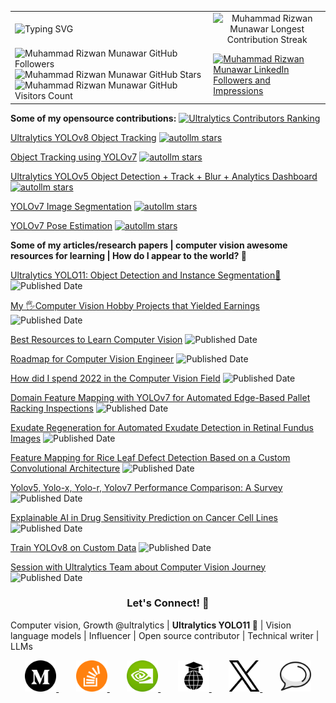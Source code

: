 <table>
  <tr>
    <td>
      <img src="https://readme-typing-svg.herokuapp.com?font=Fira+Code&weight=500&size=20&duration=2500&pause=1000&color=111F68&width=435&lines=Computer+Vision+Engineer;Open+Source+Contributor;Ultralytics+YOLO11;Always+Learning;Technical+Writer;Vision+Language+Models;Influencer;Community+Builder;Love+Engaging+with+Community;VisionAI+Consultant!" alt="Typing SVG"/>
    </td>
    <td colspan="2" align="center">
      <img src="https://streak-stats.demolab.com?user=RizwanMunawar&theme=github-compact&hide_border=true&background=FFFFFF" alt="Muhammad Rizwan Munawar Longest Contribution Streak"/>
    </td>
  </tr>
  <tr>
      <td>
        <img src="https://img.shields.io/github/followers/RizwanMunawar?label=Followers&style=social" alt="Muhammad Rizwan Munawar GitHub Followers"/>
        <img src="https://img.shields.io/github/stars/RizwanMunawar?label=Stars&style=social" alt="Muhammad Rizwan Munawar GitHub Stars"/>
        <img src="https://komarev.com/ghpvc/?username=RizwanMunawar&label=Visitors&color=brightgreen" alt="Muhammad Rizwan Munawar GitHub Visitors Count"/>
      </td>
    <td>
      <a href="https://www.linkedin.com/in/muhammadrizwanmunawar" target="_blank">
    <img src="https://img.shields.io/badge/LinkedIn-42K_Followers_10M%2B_Impressions-%230A66C2?style=for-the-badge&logo=linkedin&logoColor=white&labelColor=111E68" alt="Muhammad Rizwan Munawar LinkedIn Followers and Impressions"/>
</a>
    </td>
  </tr>
</table>

**Some of my opensource contributions:** [![Ultralytics Contributors Ranking](https://img.shields.io/badge/Among%20top%20%2305%20contributors-Ultralytics-dodgerblue)](https://github.com/ultralytics/ultralytics/graphs/contributors)

[Ultralytics YOLOv8 Object Tracking](https://github.com/RizwanMunawar/yolov8-object-tracking)
[![autollm stars](https://img.shields.io/github/stars/RizwanMunawar/yolov8-object-tracking?color=blueviolet)](https://github.com/RizwanMunawar/yolov8-object-tracking/stargazers)

[Object Tracking using YOLOv7](https://github.com/RizwanMunawar/yolov7-object-tracking)
[![autollm stars](https://img.shields.io/github/stars/RizwanMunawar/yolov7-object-tracking?color=blueviolet)](https://github.com/RizwanMunawar/yolov7-object-tracking/stargazers)

[Ultralytics YOLOv5 Object Detection + Track + Blur + Analytics Dashboard](https://github.com/RizwanMunawar/yolov5-object-tracking)
[![autollm stars](https://img.shields.io/github/stars/RizwanMunawar/yolov5-object-tracking?color=blueviolet)](https://github.com/RizwanMunawar/yolov5-object-tracking/stargazers)

[YOLOv7 Image Segmentation](https://github.com/RizwanMunawar/yolov7-segmentation)
[![autollm stars](https://img.shields.io/github/stars/RizwanMunawar/yolov7-segmentation?color=blueviolet)](https://github.com/RizwanMunawar/yolov7-segmentation/stargazers)

[YOLOv7 Pose Estimation](https://github.com/RizwanMunawar/yolov7-pose-estimation)
[![autollm stars](https://img.shields.io/github/stars/RizwanMunawar/yolov7-pose-estimation?color=blueviolet)](https://github.com/RizwanMunawar/yolov7-pose-estimation/stargazers)

**Some of my articles/research papers | computer vision awesome resources for learning | How do I appear to the world? 🚀**

[Ultralytics YOLO11: Object Detection and Instance Segmentation🤯](https://muhammadrizwanmunawar.medium.com/ultralytics-yolo11-object-detection-and-instance-segmentation-88ef0239a811) ![Published Date](https://img.shields.io/badge/published_Date-2024--10--27-brightgreen)

[My 🖐️Computer Vision Hobby Projects that Yielded Earnings](https://muhammadrizwanmunawar.medium.com/my-️computer-vision-hobby-projects-that-yielded-earnings-7923c9b9eead) ![Published Date](https://img.shields.io/badge/published_Date-2023--09--10-brightgreen)

[Best Resources to Learn Computer Vision](https://muhammadrizwanmunawar.medium.com/best-resources-to-learn-computer-vision-311352ed0833) ![Published Date](https://img.shields.io/badge/published_Date-2023--06--30-brightgreen)

[Roadmap for Computer Vision Engineer](https://medium.com/augmented-startups/roadmap-for-computer-vision-engineer-45167b94518c)  ![Published Date](https://img.shields.io/badge/published_Date-2022--08--07-brightgreen)

[How did I spend 2022 in the Computer Vision Field](https://www.linkedin.com/pulse/how-did-i-spend-2022-computer-vision-field-muhammad-rizwan-munawar) ![Published Date](https://img.shields.io/badge/published_Date-2022--12--20-brightgreen)

[Domain Feature Mapping with YOLOv7 for Automated Edge-Based Pallet Racking Inspections](https://www.mdpi.com/1424-8220/22/18/6927) ![Published Date](https://img.shields.io/badge/published_Date-2022--09--13-brightgreen)

[Exudate Regeneration for Automated Exudate Detection in Retinal Fundus Images](https://ieeexplore.ieee.org/document/9885192) ![Published Date](https://img.shields.io/badge/published_Date-2022--09--12-brightgreen)

[Feature Mapping for Rice Leaf Defect Detection Based on a Custom Convolutional Architecture](https://www.mdpi.com/2304-8158/11/23/3914) ![Published Date](https://img.shields.io/badge/published_Date-2022--12--04-brightgreen)

[Yolov5, Yolo-x, Yolo-r, Yolov7 Performance Comparison: A Survey](https://aircconline.com/csit/papers/vol12/csit121602.pdf)  ![Published Date](https://img.shields.io/badge/published_Date-2022--09--24-brightgreen)

[Explainable AI in Drug Sensitivity Prediction on Cancer Cell Lines](https://ieeexplore.ieee.org/document/9922931)  ![Published Date](https://img.shields.io/badge/published_Date-2022--09--23-brightgreen)

[Train YOLOv8 on Custom Data](https://medium.com/augmented-startups/train-yolov8-on-custom-data-6d28cd348262)  ![Published Date](https://img.shields.io/badge/published_Date-2022--09--23-brightgreen)

[Session with Ultralytics Team about Computer Vision Journey](https://www.ultralytics.com/blog/becoming-a-computer-vision-engineer)  ![Published Date](https://img.shields.io/badge/published_Date-2022--11--15-brightgreen)


<h3 align="center">Let's Connect! 💪</h3>

Computer vision, Growth @ultralytics | **Ultralytics YOLO11 🚀** | Vision language models | Influencer | Open source contributor | Technical writer | LLMs

<p align="center">
    <a href="https://medium.com/@muhammadrizwanmunawar" target="_blank">
        <img src="assets/medium.png" alt="Medium" width="50" height="50"/>
    </a>
    &nbsp;&nbsp;&nbsp;&nbsp;&nbsp;&nbsp;
    <a href="https://stackoverflow.com/users/13109683/muhammad-rizwan-munawar" target="_blank">
        <img src="assets/stackoverflow.png" alt="StackOverflow" width="50" height="50"/>
    </a>
    &nbsp;&nbsp;&nbsp;&nbsp;&nbsp;&nbsp;
    <a href="https://forums.developer.nvidia.com/u/muhammadrizwanmunawar" target="_blank">
        <img src="assets/nvidia.png" alt="Nvidia Developer" width="50" height="50"/>
    </a>
    &nbsp;&nbsp;&nbsp;&nbsp;&nbsp;&nbsp;
    <a href="https://scholar.google.com/citations?user=r3hkNdoAAAAJ" target="_blank">
        <img src="assets/google scholar.png" alt="Google Scholar" width="50" height="50"/>
    </a>
    &nbsp;&nbsp;&nbsp;&nbsp;&nbsp;&nbsp;
    <a href="https://x.com/muhammdrizwanmr" target="_blank">
        <img src="assets/X.png" alt="X (Twitter)" width="50" height="50"/>
    </a>
    &nbsp;&nbsp;&nbsp;&nbsp;&nbsp;&nbsp;
    <a href="https://community.ultralytics.com/u/muhammadrizwanm" target="_blank">
        <img src="assets/discord.png" alt="Ultralytics Discourse" width="50" height="50"/>
    </a>
</p>

